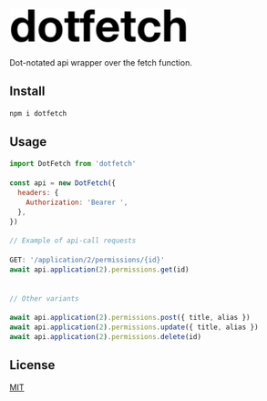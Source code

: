 <h1>
	<img src="./.github/dotfetch.svg" height="60" />
</h1>

Dot-notated api wrapper over the fetch function.

## Install

```bash
npm i dotfetch
```

## Usage

```js
import DotFetch from 'dotfetch'

const api = new DotFetch({
  headers: {
    Authorization: 'Bearer ',
  },
})

// Example of api-call requests

GET: '/application/2/permissions/{id}'
await api.application(2).permissions.get(id)


// Other variants

await api.application(2).permissions.post({ title, alias })
await api.application(2).permissions.update({ title, alias })
await api.application(2).permissions.delete(id)
```

## License

[MIT](https://github.com/ruslankonev/dotfetch/blob/main/LICENSE)
